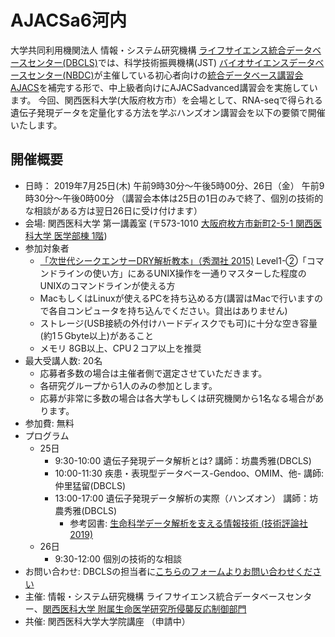 # AJACSa6河内

大学共同利用機関法人 情報・システム研究機構 [ライフサイエンス統合データベースセンター(DBCLS)](https://dbcls.rois.ac.jp/)では、科学技術振興機構(JST) [バイオサイエンスデータベースセンター(NBDC)](https://biosciencedbc.jp/)が主催している初心者向けの[統合データベース講習会AJACS](https://biosciencedbc.jp/event/ajacs/)を補完する形で、中上級者向けにAJACSadvanced講習会を実施しています。
今回、関西医科大学(大阪府枚方市）を会場として、RNA-seqで得られる遺伝子発現データを定量化する方法を学ぶハンズオン講習会を以下の要領で開催いたします。

## 開催概要

- 日時： 2019年7月25日(木) 午前9時30分〜午後5時00分、26日（金） 午前9時30分〜午後0時00分 （講習会本体は25日の1日のみで終了、個別の技術的な相談がある方は翌日26日に受け付けます）
- 会場: 関西医科大学 第一講義室 (〒573-1010 [大阪府枚方市新町2-5-1 関西医科大学 医学部棟 1階](http://www.kmu.ac.jp/info/campus/access/index.html)) 
- 参加対象者 
  - [「次世代シークエンサーDRY解析教本」（秀潤社 2015)](https://gakken-mesh.jp/book/detail/9784780909203.html) Level1-②「コマンドラインの使い方」にあるUNIX操作を一通りマスターした程度のUNIXのコマンドラインが使える方
  - MacもしくはLinuxが使えるPCを持ち込める方(講習はMacで行いますので各自コンピュータを持ち込んでください。貸出はありません)
  - ストレージ(USB接続の外付けハードディスクでも可)に十分な空き容量(約1５Gbyte以上)があること
  - メモリ 8GB以上、CPU２コア以上を推奨
- 最大受講人数: 20名
  - 応募者多数の場合は主催者側で選定させていただきます。
  - 各研究グループから1人のみの参加とします。
  - 応募が非常に多数の場合は各大学もしくは研究機関から1名なる場合があります。
- 参加費: 無料
- プログラム
  - 25日
    - 9:30-10:00 遺伝子発現データ解析とは? 講師：坊農秀雅(DBCLS)
    - 10:00-11:30 疾患・表現型データベース-Gendoo、OMIM、他- 講師:仲里猛留(DBCLS)
    - 13:00-17:00 遺伝子発現データ解析の実際（ハンズオン） 講師：坊農秀雅(DBCLS)
      - 参考図書: [生命科学データ解析を支える情報技術 (技術評論社 2019)](https://gihyo.jp/book/2019/978-4-297-10319-4)
  - 26日
    - 9:30-12:00 個別の技術的な相談
- お問い合わせ: DBCLSの担当者に[こちらのフォームよりお問い合わせください](https://dbcls.rois.ac.jp/contact.html)
- 主催: 情報・システム研究機構 ライフサイエンス統合データベースセンター、[関西医科大学 附属生命医学研究所侵襲反応制御部門](http://hypoxia.jp/hss/)
- 共催: 関西医科大学大学院講座 （申請中）
